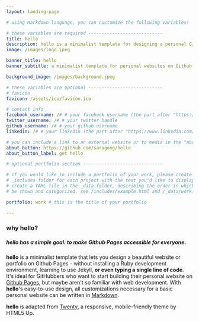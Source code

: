 ```yaml
---
layout: landing-page

# using Markdown language, you can customize the following variables!

# these variables are required ----------------------------
title: hello
description: hello is a minimalist template for designing a personal Github Pages website - without typing a single line of code.
image: /images/logo.jpeg

banner_title: hello
banner_subtitle: a minimalist template for personal websites on Github Pages

background_image: /images/background.jpeg

# these variables are optional ----------------------------
# favicon
favicon: /assets/ico/favicon.ico

# contact info
facebook_username: /# # your facebook username (the part after "https://www.facebook.com/...")
twitter_username: /# # your twitter handle
github_username: /# # your github username
linkedin: /# # your linkedin (the part after "https://www.linkedin.com/in/...")

# you can include a link to an external website or to media in the "about" section
about_button: https://github.com/saragong/hello
about_button_label: get hello

# optional portfolio section ------------------------------

# if you would like to include a portfolio of your work, please create an HTML file in the
# _includes folder for each project with the text you'd like to display. also, you must
# create a YAML file in the _data folder, describing the order in which each project should 
# be shown and categorized. see /includes/example.html and /_data/work.yml for examples.

portfolio: work # this is the title of your portfolio

---			
```

[//]: # (write a bit about yourself here)
### why **hello**?  

##### **hello** has a simple goal: to make Github Pages accessible for everyone.  
  

**hello** is a minimalist template that lets you design a beautiful website or portfolio on Github Pages - without installing a Ruby
development environment, learning to use Jekyll, **or even typing a single line of code**. It's ideal for GitHubbers
who want to start building their personal website on [Github Pages](https://pages.github.com/), but maybe aren't so familiar with web development. With **hello**'s easy-to-use design, all customizations necessary for a basic personal website can be written in [Markdown](https://www.markdownguide.org/basic-syntax/).  
  

**hello** is adapted from [Twenty](https://html5up.net/twenty), a responsive, mobile-friendly theme by HTML5 Up.
